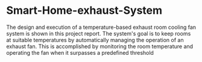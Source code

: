 # Smart-Home-exhaust-System
The design and execution of a temperature-based exhaust room cooling fan system is shown in this project report. The system's goal is to keep rooms at suitable temperatures by automatically managing the operation of an exhaust fan. This is accomplished by monitoring the room temperature and operating the fan when it surpasses a predefined threshold
